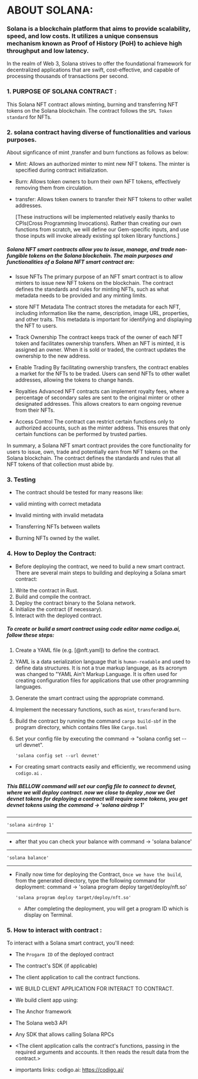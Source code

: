 # ABOUT SOLANA:
### Solana is a blockchain platform that aims to provide scalability, speed, and low costs. It utilizes a unique consensus mechanism known as Proof of History (PoH) to achieve high throughput and low latency.
 In the realm of Web 3, Solana strives to offer the foundational framework for decentralized applications that are swift, cost-effective, and capable of processing thousands of transactions per second.


### 1. PURPOSE OF SOLANA CONTRACT :
  This Solana NFT contract allows minting, burning and transferring NFT tokens on the Solana blockchain. The contract follows the `SPL Token standard` for NFTs.

### 2. solana contract having diverse of  functionalities and various purposes.

   About signficance of  mint ,transfer and burn functions as follows as below:
-  Mint: Allows an authorized minter to mint new NFT tokens. The minter is specified during contract initialization.

  - Burn: Allows token owners to burn their own NFT tokens, effectively removing them from circulation.

   - transfer: Allows token owners to transfer their NFT tokens to other wallet addresses.
    
     [These instructions will be implemented relatively easily thanks to CPIs(Cross Programming Invocations). Rather than creating our own functions from scratch, we will define 
      our Gem-specific inputs,  and use those inputs will invoke already existing spl token library functions.]

   ##### Solana NFT smart contracts allow you to issue, manage, and trade non-fungible tokens on the Solana blockchain. The main purposes and functionalities of a Solana NFT smart contract are:

  - Issue NFTs
   The primary purpose of an NFT smart contract is to allow minters to issue new NFT tokens on the blockchain. The contract defines the standards and rules for minting NFTs, 
    such  as what metadata needs to be provided and any minting limits.

  - store NFT Metadata
  The contract stores the metadata for each NFT, including information like the name, description, image URL, properties, and other traits. This metadata is important for 
  identifying and displaying the NFT to users.

  - Track Ownership
  The contract keeps track of the owner of each NFT token and facilitates ownership transfers. When an NFT is minted, it is assigned an owner. When it is sold or traded, the 
  contract updates the ownership to the new address.

  - Enable Trading
  By facilitating ownership transfers, the contract enables a market for the NFTs to be traded. Users can send NFTs to other wallet addresses, allowing the tokens to change 
   hands.

  - Royalties
  Advanced NFT contracts can implement royalty fees, where a percentage of secondary sales are sent to the original minter or other designated addresses. This allows creators to 
  earn ongoing revenue from their NFTs.

  - Access Control
  The contract can restrict certain functions only to authorized accounts, such as the minter address. This ensures that only certain functions can be performed by trusted 
  parties.

  In summary, a Solana NFT smart contract provides the core functionality for users to issue, own, trade and potentially earn from NFT tokens on the Solana blockchain. The 
   contract defines the standards and rules that all NFT tokens of that collection must abide by.

### 3. Testing
 
 * The contract should be tested for many reasons like:

 * valid minting with correct metadata
 * Invalid minting with invalid metadata
 * Transferring NFTs between wallets
 * Burning NFTs owned by the wallet.

 ### 4.  How to Deploy the Contract:

 * Before deploying the contract, we need to build a new smart contract. There are several main steps to building and deploying a Solana smart contract:

1. Write the contract in Rust.
2. Build and compile the contract.
3. Deploy the contract binary to the Solana network.
4. Initialize the contract (if necessary).
5. Interact with the deployed contract.

 ##### To create or build a smart contract using code editor name *codigo.ai*, follow these steps:

1. Create a YAML file (e.g. [@nft.yaml]) to define the contract.

 2. YAML is a data serialization language that is `human-readable` and used to define data structures. It is not a true markup language, as its acronym was changed to "YAML Ain't Markup Language. It is often used for creating configuration files for applications that use other programming languages.
   
3. Generate the smart contract using the appropriate command.
4. Implement the necessary functions, such as `mint`, `transfer`and `burn`.
5. Build the contract by running the command `cargo build-sbf` in the program directory, which contains files like `Cargo.toml`
6. Set your config file by executing the command -> "solana config set --url devnet".

       'solana config set --url devnet'
         
        
   

  * For creating smart contracts easily and efficiently, we recommend using `codigo.ai` . 
 
 ##### This BELLOW command will set our config file to connect to devnet, where we will deploy contract. now we close to deploy ,now we Get devnet tokens for deploying a contract will   require some tokens, you get devnet tokens using the command ->  'solana airdrop 1'
    
---------------------------------

    'solana airdrop 1'

---------------------------------

  * after that you can check your balance with command -> 'solana balance' 
 
 ---------------------------------
 
    'solana balance' 
 
 ---------------------------------

* Finally now time for deploying the Contract,
 `Once we have the build`, from the generated directory, type the following command for deployment: 
  command -> 'solana program deploy target/deploy/nft.so'

      'solana program deploy target/deploy/nft.so'
  

  - After completing the deployment, you will get a program ID which is display on Terminal.

### 5. How to interact with contract :
   To interact with a Solana smart contract, you'll need:

* The `Progarm ID` of the deployed contract
* The contract's SDK (if applicable)
* The client application to call the contract functions. 
* WE BUILD CLIENT APPLICATION FOR INTERACT TO CONTRACT.
* We build client app using:
* The Anchor framework
* The Solana web3 API
* Any SDK that allows calling Solana RPCs

* <The client application calls the contract's functions, passing in the required arguments and accounts. It then reads the result data from the contract.>



* importants links:
codigo.ai: https://codigo.ai/

